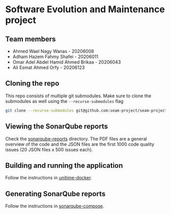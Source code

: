 # Software Evolution and Maintenance project

## Team members

- Ahmed Wael Nagy Wanas - 20206008
- Adham Hazem Fahmy Shafei - 20206011
- Omar Adel Abdel Hamid Ahmed Brikaa - 20206043
- Ali Esmat Ahmed Orfy - 20206123

## Cloning the repo

This repo consists of multiple git submodules.
Make sure to clone the submodules as well using the `--recurse-submodules` flag

```bash
git clone --recurse-submodules git@github.com:seam-project/seam-project.git
```

## Viewing the SonarQube reports

Check the [sonarqube-reports](./sonarqube-reports) directory.
The PDF files are a general overview of the code and the JSON files are the first 1000 code quality issues
(20 JSON files x 500 issues each).

## Building and running the application

Follow the instructions in [unitime-docker](https://github.com/seam-project/unitime-docker).

## Generating SonarQube reports

Follow the instructions in [sonarqube-compose](https://github.com/seam-project/sonarqube-compose).
